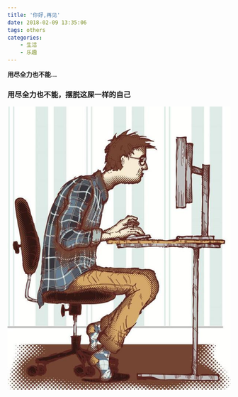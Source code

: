```yaml
---
title: '你好,再见'
date: 2018-02-09 13:35:06
tags: others
categories: 
	- 生活
	- 乐趣
---
```

**用尽全力也不能...**
<!-- more -->
### 用尽全力也不能，摆脱这屎一样的自己
![1](/images/shit.jpg)

[copy]: ![2](http://58pic.ooopic.com/58pic/16/83/93/77458PICsqk.jpg)